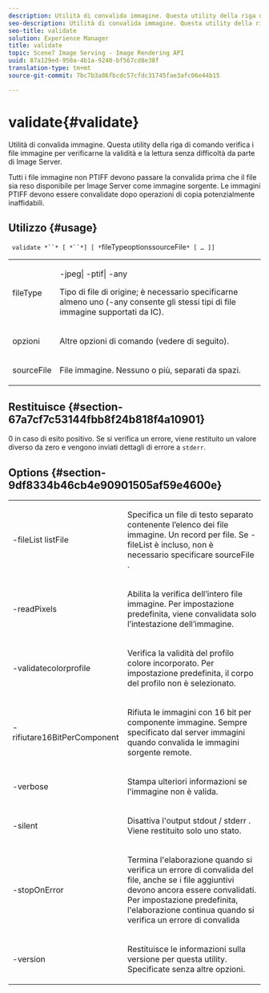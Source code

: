 ```yaml
---
description: Utilità di convalida immagine. Questa utility della riga di comando verifica i file immagine per verificarne la validità e la lettura senza difficoltà da parte di Image Server.
seo-description: Utilità di convalida immagine. Questa utility della riga di comando verifica i file immagine per verificarne la validità e la lettura senza difficoltà da parte di Image Server.
seo-title: validate
solution: Experience Manager
title: validate
topic: Scene7 Image Serving - Image Rendering API
uuid: 87a129ed-950a-4b1a-9240-bf567cd8e38f
translation-type: tm+mt
source-git-commit: 7bc7b3a86fbcdc57cfdc31745fae3afc06e44b15

---
```



# validate{#validate}

Utilità di convalida immagine. Questa utility della riga di comando verifica i file immagine per verificarne la validità e la lettura senza difficoltà da parte di Image Server.

Tutti i file immagine non PTIFF devono passare la convalida prima che il file sia reso disponibile per Image Server come immagine sorgente. Le immagini PTIFF devono essere convalidate dopo operazioni di copia potenzialmente inaffidabili.

## Utilizzo {#usage}

` validate *``* [ *``*] [ *`fileTypeoptionssourceFile`* [ … ]]`

<table id="simpletable_D2C6B20E1007433AB4184A73046A44F0"> 
 <tr class="strow"> 
  <td class="stentry"> <p> <span class="codeph"> <span class="varname"> fileType </span></span> </p> </td> 
  <td class="stentry"> <p> <span class="codeph"> -jpeg| -ptif| -any </span> </p> <p>Tipo di file di origine; è necessario specificarne almeno uno (-any consente gli stessi tipi di file immagine supportati da IC). </p> </td> 
 </tr> 
 <tr class="strow"> 
  <td class="stentry"> <p> <span class="codeph"> <span class="varname"> opzioni </span></span> </p> </td> 
  <td class="stentry"> <p>Altre opzioni di comando (vedere di seguito). </p> </td> 
 </tr> 
 <tr class="strow"> 
  <td class="stentry"> <p> <span class="codeph"> <span class="varname"> sourceFile </span></span> </p> </td> 
  <td class="stentry"> <p> File immagine. Nessuno o più, separati da spazi. </p> </td> 
 </tr> 
</table>

## Restituisce {#section-67a7cf7c53144fbb8f24b818f4a10901}

0 in caso di esito positivo. Se si verifica un errore, viene restituito un valore diverso da zero e vengono inviati dettagli di errore a `stderr`.

## Options {#section-9df8334b46cb4e90901505af59e4600e}

<table id="simpletable_004B1A29BDFD40A9B89E4CBD23119B3F"> 
 <tr class="strow"> 
  <td class="stentry"> <p> <span class="codeph"> -fileList <span class="varname"> listFile </span></span> </p> </td> 
  <td class="stentry"> <p>Specifica un file di testo separato contenente l’elenco dei file immagine. Un record per file. Se <span class="codeph"> -fileList </span> è incluso, non è necessario specificare <span class="varname"> sourceFile </span> . </p> </td> 
 </tr> 
 <tr class="strow"> 
  <td class="stentry"> <p> <span class="codeph"> -readPixels </span> </p> </td> 
  <td class="stentry"> <p>Abilita la verifica dell’intero file immagine. Per impostazione predefinita, viene convalidata solo l’intestazione dell’immagine. </p> </td> 
 </tr> 
 <tr class="strow"> 
  <td class="stentry"> <p> <span class="codeph"> -validatecolorprofile </span> </p> </td> 
  <td class="stentry"> <p>Verifica la validità del profilo colore incorporato. Per impostazione predefinita, il corpo del profilo non è selezionato. </p> </td> 
 </tr> 
 <tr class="strow"> 
  <td class="stentry"> <p> <span class="codeph"> -rifiutare16BitPerComponent </span> </p> </td> 
  <td class="stentry"> <p> Rifiuta le immagini con 16 bit per componente immagine. Sempre specificato dal server immagini quando convalida le immagini sorgente remote. </p> </td> 
 </tr> 
 <tr class="strow"> 
  <td class="stentry"> <p> <span class="codeph"> -verbose </span> </p> </td> 
  <td class="stentry"> <p> Stampa ulteriori informazioni se l'immagine non è valida. </p> </td> 
 </tr> 
 <tr class="strow"> 
  <td class="stentry"> <p> <span class="codeph"> -silent </span> </p> </td> 
  <td class="stentry"> <p>Disattiva <span class="codeph"> l'output stdout </span>/ <span class="codeph"> stderr </span> . Viene restituito solo uno stato. </p> </td> 
 </tr> 
 <tr class="strow"> 
  <td class="stentry"> <p> <span class="codeph"> -stopOnError </span> </p> </td> 
  <td class="stentry"> <p>Termina l'elaborazione quando si verifica un errore di convalida del file, anche se i file aggiuntivi devono ancora essere convalidati. Per impostazione predefinita, l'elaborazione continua quando si verifica un errore di convalida </p> </td> 
 </tr> 
 <tr class="strow"> 
  <td class="stentry"> <p> <span class="codeph"> -version </span> </p> </td> 
  <td class="stentry"> <p>Restituisce le informazioni sulla versione per questa utility. Specificate senza altre opzioni. </p> </td> 
 </tr> 
</table>


